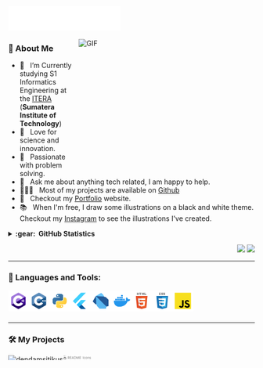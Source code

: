 <img src="images/svg/header.svg"></img>

<img align="right" alt="GIF" src="https://raw.githubusercontent.com/riecho14/riecho14/main/tenor.gif" height="260px" width="360px"/>

### 🧐 About Me
- 🔭 &nbsp; I’m Currently studying S1 Informatics Engineering at the [ITERA](https://www.itera.ac.id/) (**Sumatera Institute of Technology**)
- 💓 &nbsp; Love for science and innovation.
- 🌱 &nbsp; Passionate with problem solving.
- 💬 &nbsp; Ask me about anything tech related, I am happy to help.
- 👨🏻‍💻 &nbsp; Most of my projects are available on [Github](https://github.com/riecho14?tab=repositories)
- 📝 &nbsp; Checkout my [Portfolio](https://riecho14.github.io/Iecho-Portfolio/#) website.
- 📚 &nbsp; When I'm free, I draw some illustrations on a black and white theme. Checkout my [Instagram](https://www.instagram.com/iechoartwork/) to see the illustrations I've created.

<details>
  <summary><b>:gear: &nbsp;GitHub Statistics</b></summary>
  <br>
  <p align="center">
      <img height="140px" src="https://github-readme-streak-stats.herokuapp.com/?user=riecho14&hide_border=true&theme=tokyonight" />
  </p>
  <p align="center">
      <img height="120px" src="https://github-readme-stats.vercel.app/api?username=riecho14&hide_title=true&hide_border=true&show_icons=true&include_all_commits=true&count_private=true&line_height=21&theme=tokyonight" /> <img height="120px" src="https://github-readme-stats.vercel.app/api/top-langs/?username=riecho14&hide=html&hide_title=true&hide_border=true&layout=compact&langs_count=8&theme=tokyonight" />
  </p>
</details>

<p align="right">
<img src="https://komarev.com/ghpvc/?username=riecho14&style=plastic&label=Views"><img>
<img src="https://badges.pufler.dev/visits/riecho14/riecho14?color=black&logo=github" />
</p>

<hr>

### 🧠 Languages and Tools:
<p align="center">
  <a href="https://www.cprogramming.com/" target="_blank"> <img align="left" src="https://raw.githubusercontent.com/riecho14/README_icons/main/language_and_tools/square/c%23/c%23.svg" alt="C#" height="42px"/> </a>
  <a href="https://www.cplusplus.com/" target="_blank"> <img align="left" src="https://raw.githubusercontent.com/riecho14/README_icons/main/language_and_tools/square/c%2B%2B/c%2B%2B.svg" alt="C++" height="42px"/> </a>
  <a href="https://www.python.org/" target="_blank"> <img align="left" src="https://raw.githubusercontent.com/riecho14/README_icons/main/language_and_tools/square/python/python.svg" alt="Python" height="42px"/> </a>
  <a href="https://flutter.dev/" target="_blank"> <img align="left" src="https://raw.githubusercontent.com/riecho14/README_icons/main/language_and_tools/square/flutter/flutter.svg" alt="Flutter" height="42px"/> </a>
  <a href="https://dart.dev/" target="_blank"> <img align="left" src="https://raw.githubusercontent.com/riecho14/README_icons/main/language_and_tools/square/dart/dart.svg" alt="Dart" height="42px"/> </a>
  <a href="https://www.docker.com/" target="_blank"> <img align="left" src="https://raw.githubusercontent.com/riecho14/README_icons/main/language_and_tools/square/docker/docker.svg" alt="Docker" height="42px"/> </a>
  <a href="https://html.com/" target="_blank"> <img align="left" src="https://raw.githubusercontent.com/riecho14/README_icons/main/language_and_tools/square/html/html.svg" alt="HTML" height="42px"/> </a>
  <a href="https://developer.mozilla.org/en-US/docs/Web/CSS?retiredLocale=id" target="_blank"> <img align="left" src="https://raw.githubusercontent.com/riecho14/README_icons/main/language_and_tools/square/css/css.svg" alt="CSS" height="42px"/> </a>
  <a href="https://www.javascript.com/" target="_blank"> <img align="left" src="https://raw.githubusercontent.com/riecho14/README_icons/main/language_and_tools/square/javascript/javascript.svg" alt="Javascript" height="42px"/> </a>
  </p>

<br>
<br>
<br>
<hr>

### 🛠️ My Projects
<a href="https://github.com/riecho14/Dendam-Si-Tikus" target="_blank"> <img alt="dendamsitikus" src="https://github.com/riecho14/Dendam-Si-Tikus/blob/791a719b6eb561226da3ed74e622011b81a47a69/logo.svg" height="10" align="left"> </a>
<a href="https://github.com/riecho14/README_icons" target="_blank"> <img alt="readmeicons" src="https://github.com/riecho14/README_icons/blob/037c2e4cd1b1c9882fd0f7975a6a0807704684be/logo.svg"  height="10" align="left"> </a>

